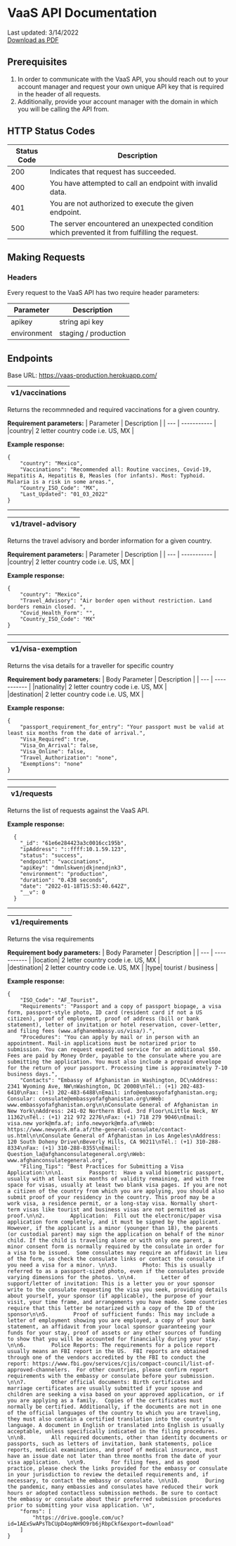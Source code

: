 # VaaS API Documentation
Last updated: 3/14/2022  
[Download as PDF](https://github.com/FareUpThere/VaaS-Api-Docs/files/8246054/VaaS-API-Documentation.pdf)

## Prerequisites
1. In order to communicate with the VaaS API, you should reach out to your account manager and request your own unique API key that is required in the header of all requests. 
2. Additionally, provide your account manager with the domain in which you will be calling the API from.

## HTTP Status Codes
| Status Code | Description |
| --- | ----------- |
| 200 | Indicates that request has succeeded. |
| 400 | You have attempted to call an endpoint with invalid data. |
| 401 | You are not authorized to execute the given endpoint. |
| 500 | The server encountered an unexpected condition which prevented it from fulfilling the request. |

## Making Requests
### Headers
Every request to the VaaS API has two require header parameters:  

| Parameter | Description |
| --- | ----------- |
|apikey| string api key |  
|environment| staging / production |

## Endpoints
Base URL: https://vaas-production.herokuapp.com/

| v1/vaccinations |
| --- |

Returns the recommneded and required vaccinations for a given country.

**Requirement parameters:**
| Parameter | Description |
| --- | ----------- |
|country| 2 letter country code i.e. US, MX |  

**Example response:**
```
{
    "country": "Mexico",
    "Vaccinations": "Recommended all: Routine vaccines, Covid-19, Hepatitis A, Hepatitis B, Measles (for infants). Most: Typhoid. Malaria is a risk in some areas.",
    "Country_ISO_Code": "MX",
    "Last_Updated": "01_03_2022"
}
```
---
| v1/travel-advisory |
| --- |

Returns the travel advisory and border information for a given country.

**Requirement parameters:**
| Parameter | Description |
| --- | ----------- |
|country| 2 letter country code i.e. US, MX |  

**Example response:**
```
{
    "country": "Mexico",
    "Travel_Advisory": "Air border open without restriction. Land borders remain closed. ",
    "Covid_Health_Form": "",
    "Country_ISO_Code": "MX"
}
```
---
| v1/visa-exemption |
| --- |

Returns the visa details for a traveller for specific country

**Requirement body parameters:**
| Body Parameter | Description |
| --- | ----------- |
|nationality| 2 letter country code i.e. US, MX |  
|destination| 2 letter country code i.e. US, MX | 

**Example response:**
```
{
    "passport_requirement_for_entry": "Your passport must be valid at least six months from the date of arrival.",
    "Visa_Required": true,
    "Visa_On_Arrival": false,
    "Visa_Online": false,
    "Travel_Authorization": "none",
    "Exemptions": "none"
}
```
---
| v1/requests|
| --- |

Returns the list of requests against the VaaS API. 

**Example response:**
```
  {
    "_id": "61e6e284423a3c0016cc195b",
    "ipAddress": "::ffff:10.1.59.123",
    "status": "success",
    "endpoint": "vaccinations",
    "apiKey": "dmnlskwenjdkjnendjnk3",
    "environment": "production",
    "duration": "0.438 seconds",
    "date": "2022-01-18T15:53:40.642Z",
    "__v": 0
  }
```
---
| v1/requirements |
| --- |

Returns the visa requirements

**Requirement body parameters:**
| Body Parameter | Description |
| --- | ----------- |
|location| 2 letter country code i.e. US, MX |  
|destination| 2 letter country code i.e. US, MX | 
|type| tourist / business | 

**Example response:**
```
{
    "ISO_Code": "AF_Tourist",
    "Requirements": "Passport and a copy of passport biopage, a visa form, passport-style photo, ID card (resident card if not a US citizen), proof of employment, proof of address (bill or bank statement), letter of invitation or hotel reservation, cover-letter, and filing fees (www.afghanembassy.us/visa/).",
    "Procedures": "You can apply by mail or in person with an appointment. Mail-in applications must be notarized prior to submission. You can request expedited service for an additional $50. Fees are paid by Money Order, payable to the consulate where you are submitting the application. You must also include a prepaid envelope for the return of your passport. Processing time is approximately 7-10 business days.",
    "Contacts": "Embassy of Afghanistan in Washington, DC\nAddress: 2341 Wyoming Ave, NW\nWashington, DC 20008\nTél.: (+1) 202-483-6410\nFax: (+1) 202-483-6488\nEmail: info@embassyofafghanistan.org; Consular: consulate@embassyofafghanistan.org\nWeb: www.embassyofafghanistan.org\n\nConsulate General of Afghanistan in New York\nAddress: 241-02 Northern Blvd. 3rd Floor\nLittle Neck, NY 11362\nTél.: (+1) 212 972 2276\nFax: (+1) 718 279 9046\nEmail: visa.new york@mfa.af; info.newyork@mfa.af\nWeb: https://www.newyork.mfa.af/the-general-consulate/contact-us.html\n\nConsulate General of Afghanistan in Los Angeles\nAddress: 120 South Doheny Drive\nBeverly Hills, CA 90211\nTél.: (+1) 310-288-8334\nFax: (+1) 310-288-8355\nEmail: Question_la@afghanconsulategeneral.org\nWeb: www.afghanconsulategeneral.org",
    "Filing_Tips": "Best Practices for Submitting a Visa Application:\n\n1.        Passport:  Have a valid biometric passport, usually with at least six months of validity remaining, and with free space for visas, usually at least two blank visa pages. If you are not a citizen of the country from which you are applying, you should also submit proof of your residency in the country. This proof may be a work visa, a residence permit, or a long-stay visa. Normally short-term visas like tourist and business visas are not permitted as proof.\n\n2.        Application:  Fill out the electronic/paper visa application form completely, and it must be signed by the applicant.  However, if the applicant is a minor (younger than 18), the parents (or custodial parent) may sign the application on behalf of the minor child. If the child is traveling alone or with only one parent, a minor consent form is normally required by the consulate in order for a visa to be issued.  Some consulates may require an affidavit in lieu of the form, so check the consulate links or contact the consulate if you need a visa for a minor. \n\n3.        Photo: This is usually referred to as a passport-sized photo, even if the consulates provide varying dimensions for the photos. \n\n4.        Letter of support/letter of invitation: This is a letter you or your sponsor write to the consulate requesting the visa you seek, providing details about yourself, your sponsor (if applicable), the purpose of your visit, your time frame, and arrangements you have made. Some countries require that this letter be notarized with a copy of the ID of the sponsor\n\n5.        Proof of sufficient funds: This may include a letter of employment showing you are employed, a copy of your bank statement, an affidavit from your local sponsor guaranteeing your funds for your stay, proof of assets or any other sources of funding to show that you will be accounted for financially during your stay. \n\n6.        Police Reports: The requirements for a police report usually means an FBI report in the US.  FBI reports are obtained through one of the vendors accredited by the FBI to conduct the report: https://www.fbi.gov/services/cjis/compact-council/list-of-approved-channelers.  For other countries, please confirm report requirements with the embassy or consulate before your submission. \n\n7.        Other official documents: Birth certificates and marriage certificates are usually submitted if your spouse and children are seeking a visa based on your approved application, or if you are applying as a family.  Copies of the certificates must normally be certified. Additionally, if the documents are not in one of the official languages of the country to which you are traveling, they must also contain a certified translation into the country’s language. A document in English or translated into English is usually acceptable, unless specifically indicated in the filing procedures. \n\n8.        All required documents, other than identity documents or passports, such as letters of invitation, bank statements, police reports, medical examinations, and proof of medical insurance, must have an issue date not later than three months from the date of your visa application.  \n\n9.        For filing fees, and as good practice, please check the links provided for the embassy or consulate in your jurisdiction to review the detailed requirements and, if necessary, to contact the embassy or consulate. \n\n10.        During the pandemic, many embassies and consulates have reduced their work hours or adopted contactless submission methods. Be sure to contact the embassy or consulate about their preferred submission procedures prior to submitting your visa application. \n",
    "forms": [
        "https://drive.google.com/uc?id=1AExSwAPsTbCUpD4opNH9O9rb6jRbpCkf&export=download"
    ]
}
```
